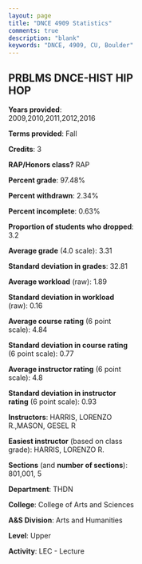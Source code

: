 ```yaml
---
layout: page
title: "DNCE 4909 Statistics"
comments: true
description: "blank"
keywords: "DNCE, 4909, CU, Boulder"
--- 
```

<head>
<script src="https://ajax.googleapis.com/ajax/libs/jquery/2.1.3/jquery.min.js"></script>
<script src="https://dl.dropboxusercontent.com/s/pc42nxpaw1ea4o9/highcharts.js?dl=0"></script>
<!-- <script src="../assets/js/highcharts.js"></script> -->
<style type="text/css">@font-face {
	font-family: "Bebas Neue";
	src: url(https://www.filehosting.org/file/details/544349/BebasNeue%20Regular.otf) format("opentype");
	}
	h1.Bebas { 
		font-family: "Bebas Neue", Verdana, Tahoma;
	}
</style>
</head>
<body>
	<div id="container" style="float: right; width: 45%; height: 88%; margin-left: 2.5%; margin-right: 2.5%;"></div>
	<script language="JavaScript">
		$(document).ready(function() {
		var chart = {type: 'column'};
		var title = {text: 'Grade Distribution'};
		var xAxis = {categories: ['A','B','C','D','F'],crosshair: true};
		var yAxis = {min: 0,title: {text: 'Percentage'}};
		var tooltip = {headerFormat: '<center><b><span style="font-size:20px">{point.key}</span></b></center>',
		               pointFormat: '<td style="padding:0"><b>{point.y:.1f}%</b></td>',
		               footerFormat: '</table>',shared: true,useHTML: true};
		var plotOptions = {column: {pointPadding: 0.0,borderWidth: 0}};  
		var credits = {enabled: false};var series= [{name: 'Percent',data: [38.98,41.53,13.56,5.08,0.0,]}];
		var json = {};
		json.chart = chart;
		json.title = title;
		json.tooltip = tooltip;
		json.xAxis = xAxis;
		json.yAxis = yAxis;  
		json.series = series;
		json.plotOptions = plotOptions;  
		json.credits = credits;
		$('#container').highcharts(json);
	});
	</script>
</body>
			   
## PRBLMS DNCE-HIST HIP HOP

**Years provided**: 2009,2010,2011,2012,2016

**Terms provided**: Fall

**Credits**: 3

**RAP/Honors class?** RAP

**Percent grade**: 97.48%

**Percent withdrawn**: 2.34%

**Percent incomplete**: 0.63%

**Proportion of students who dropped**: 3.2

**Average grade** (4.0 scale): 3.31

**Standard deviation in grades**: 32.81

**Average workload** (raw): 1.89

**Standard deviation in workload** (raw): 0.16

**Average course rating** (6 point scale): 4.84

**Standard deviation in course rating** (6 point scale): 0.77

**Average instructor rating** (6 point scale): 4.8

**Standard deviation in instructor rating** (6 point scale): 0.93

**Instructors**: HARRIS, LORENZO R.,MASON, GESEL R

**Easiest instructor** (based on class grade): HARRIS, LORENZO R.

**Sections** (and **number of sections**): 801,001, 5

**Department**: THDN

**College**: College of Arts and Sciences

**A&S Division**: Arts and Humanities

**Level**: Upper

**Activity**: LEC - Lecture